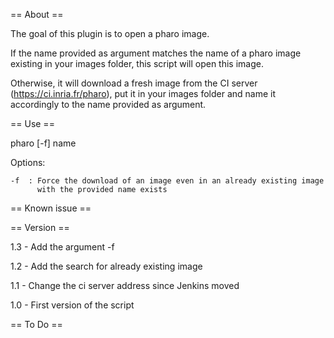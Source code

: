 == About ==

The goal of this plugin is to open a pharo image.

If the name provided as argument matches the name of a pharo image existing in your images folder, 
this script will open this image.

Otherwise, it will download a fresh image from the CI server (https://ci.inria.fr/pharo), 
put it in your images folder and name it accordingly to the name provided as argument.

== Use ==

pharo [-f] name

Options:

	-f	: Force the download of an image even in an already existing image 
		  with the provided name exists

== Known issue ==

== Version ==

1.3
    - Add the argument -f

1.2
    - Add the search for already existing image

1.1
    - Change the ci server address since Jenkins moved

1.0
    - First version of the script

== To Do ==
